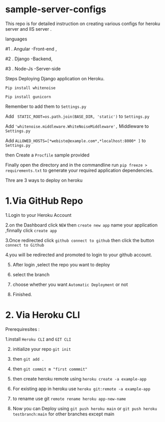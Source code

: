 # sample-server-configs


This repo is for detailed instruction on creating various configs for heroku server and IIS server .

languages   


#1 . Angular -Front-end , 

#2 . Django -Backend,

#3 . Node-Js -Server-side


Steps Deploying Django application on Heroku.

`Pip install whitenoise `

`Pip install gunicorn `

Remember to add them to `Settings.py`

Add ` STATIC_ROOT=os.path.join(BASE_DIR, 'static')`  to `Settings.py`

Add `'whitenoise.middleware.WhiteNoiseMiddleware',` Middleware to `Settings.py`

Add `ALLOWED_HOSTS=[*webiste@example.com*,*localhost:8000* ]` to `Settings.py`

then Create a `Procfile` sample provided

Finally open  the directory and in the commandline run   `pip freeze > requirements.txt` to generate your required application dependencies.

Thre are 3 ways to deploy on heroku

# 1.Via GitHub Repo
  1.Login to your Heroku Account
  
  2.on the Dashboard click `NEW` then `create new app` name your application ,finnally click `create app`
  
  3.Once redirected click `github connect to github` then click the button `connect to Github` 
  
  4.you will be redirected and promoted to login to your github account.
  
  5. After login ,select the repo you want to deploy

  6. select the branch

  7. choose whether  you want `Automatic Deployment`  or not

  8. Finished. 

# 2. Via Heroku CLI

Prerequiresites :

1.install `Heroku CLI` and `GIT CLI`

2. initialize your repo `git init`

3. then `git add . `

4. then `git commit m "first commmit"`

5. then create heroku remote using `heroku create -a example-app`

6. For existing app in heroku use `heroku git:remote -a example-app`

7.  to rename use git `remote rename heroku app-new-name`

8.  Now you can Deploy using `git push heroku main` or `git push heroku testbranch:main` for 
  other branches except main



